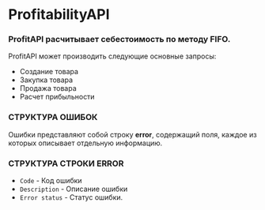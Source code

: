# ProfitabilityAPI

### ProfitAPI расчитывает себестоимость по методу FIFO. 

ProfitAPI может производить следующие основные запросы:
- Создание товара
- Закупка товара
- Продажа товара
- Расчет прибыльности

### СТРУКТУРА ОШИБОК
Ошибки представляют собой строку **error**, содержащий поля, каждое из которых описывает отдельную информацию.

### СТРУКТУРА СТРОКИ ERROR
- `Code` - Код ошибки
- `Description` - Описание ошибки
- `Error status` - Статус ошибки.
